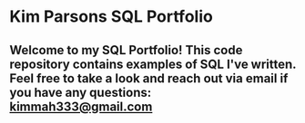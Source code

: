 # Kim Parsons SQL Portfolio

## Welcome to my SQL Portfolio! This code repository contains examples of SQL I've written. Feel free to take a look and reach out via email if you have any questions: kimmah333@gmail.com
